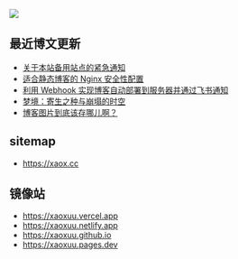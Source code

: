 [![](https://cdn.jsdelivr.net/gh/cdn-x/xaoxuu@main/banner/20250630.webp)](https://xaoxuu.com)

## 最近博文更新
<!-- BLOG-POST-LIST:START -->
- [关于本站备用站点的紧急通知](https://xaoxuu.com/blog/20250713/)
- [适合静态博客的 Nginx 安全性配置](https://xaoxuu.com/blog/20250706/)
- [利用 Webhook 实现博客自动部署到服务器并通过飞书通知](https://xaoxuu.com/blog/20250705/)
- [梦境：寄生之种与崩塌的时空](https://xaoxuu.com/blog/20250616/)
- [博客图片到底该存哪儿啊？](https://xaoxuu.com/blog/20250611/)
<!-- BLOG-POST-LIST:END -->

## sitemap

- https://xaox.cc

## 镜像站

- https://xaoxuu.vercel.app
- https://xaoxuu.netlify.app
- https://xaoxuu.github.io
- https://xaoxuu.pages.dev
